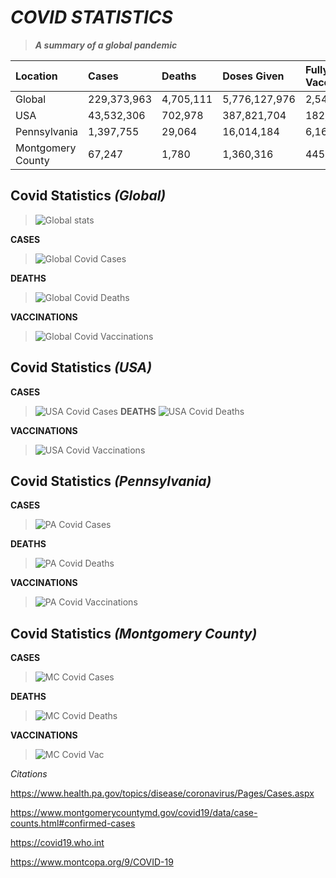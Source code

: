 # *COVID STATISTICS*
> _**A summary of a global pandemic**_ 

| Location         | Cases       |  Deaths    | Doses Given   | Fully Vaccinated | 
| :-----------     |:----------- | :--------- |:--------------| :--------------
| Global           |  229,373,963| 4,705,111  |5,776,127,976  | 2,540,000,000
| USA              | 43,532,306  | 702,978    | 387,821,704   | 182,587,334
| Pennsylvania     | 1,397,755   | 29,064     | 16,014,184    | 6,168,068  
| Montgomery County|  67,247     |  1,780     | 1,360,316     | 445,605

## Covid Statistics *(Global)*
 > ![Global stats](https://user-images.githubusercontent.com/90335923/134389130-b7ca4ee6-4f81-4c3c-877b-5120db9d9a91.jpeg)

 **CASES**
 > ![Global Covid Cases](https://user-images.githubusercontent.com/90335923/134389040-b41f67c3-c983-4c81-ace1-054b11c86965.jpeg)

 
 **DEATHS**
 >![Global Covid Deaths](https://user-images.githubusercontent.com/90335923/134399305-09ab0067-7b46-4376-8244-da99e9346a34.jpeg)
 
 **VACCINATIONS**
 >![Global Covid Vaccinations](https://content.fortune.com/wp-content/uploads/2021/06/vaccine_map_063021-01.png)

## Covid Statistics *(USA)*
  **CASES**
>![USA Covid Cases](https://user-images.githubusercontent.com/90335923/134399671-e5c8f86b-db10-4acb-b101-502c26fe7049.jpeg)
 **DEATHS**
>![USA Covid Deaths](https://user-images.githubusercontent.com/90335923/134399734-6384b086-5e78-444c-985d-183275f96081.jpeg)

  **VACCINATIONS**
 >![USA Covid Vaccinations](https://content.fortune.com/wp-content/uploads/2021/07/vaccine_map_070221-02.png?w=810)

## Covid Statistics *(Pennsylvania)*
   **CASES**
  > ![PA Covid Cases](https://user-images.githubusercontent.com/90335923/134387873-5da680a0-4e6f-40f7-8e9c-c6ac15b6a2f0.jpeg)


 **DEATHS**
 >![PA Covid Deaths](https://user-images.githubusercontent.com/90335923/134388309-aeb63f7f-be92-4310-ba2e-977ef239bc0f.jpeg)

 **VACCINATIONS**
 >![PA Covid Vaccinations](https://user-images.githubusercontent.com/90335923/134388080-36d10dcf-c8de-4cb2-9043-647fc8b72144.jpeg)


## Covid Statistics *(Montgomery County)*
  **CASES**
  >![MC Covid Cases](https://www.woodlandsonline.com/images/newsimage/71000/1.jpg)

 **DEATHS**
 >![MC Covid Deaths](https://user-images.githubusercontent.com/90335923/134387403-7890f201-a5c3-458d-9db0-617dffb56fde.jpeg)

**VACCINATIONS**
 >![MC Covid Vac](https://www.montcopa.org/ImageRepository/Document?documentId=32687)

*Citations*

https://www.health.pa.gov/topics/disease/coronavirus/Pages/Cases.aspx 
>
https://www.montgomerycountymd.gov/covid19/data/case-counts.html#confirmed-cases
>
https://covid19.who.int
>
https://www.montcopa.org/9/COVID-19
